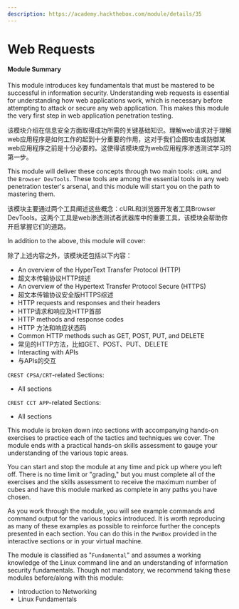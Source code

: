 ```yaml
---
description: https://academy.hackthebox.com/module/details/35
---
```


# Web Requests

#### Module Summary

This module introduces key fundamentals that must be mastered to be successful in information security. Understanding web requests is essential for understanding how web applications work, which is necessary before attempting to attack or secure any web application. This makes this module the very first step in web application penetration testing.

该模块介绍在信息安全方面取得成功所需的关键基础知识。理解web请求对于理解web应用程序是如何工作的起到十分重要的作用，这对于我们企图攻击或防御某web应用程序之前是十分必要的。这使得该模块成为web应用程序渗透测试学习的第一步。

This module will deliver these concepts through two main tools: `cURL` and the `Browser DevTools`. These tools are among the essential tools in any web penetration tester's arsenal, and this module will start you on the path to mastering them.

该模块主要通过两个工具阐述这些概念：cURL和浏览器开发者工具Browser DevTools。这两个工具是web渗透测试者武器库中的重要工具，该模块会帮助你开启掌握它们的道路。

In addition to the above, this module will cover:

除了上述内容之外，该模块还包括以下内容：

* An overview of the HyperText Transfer Protocol (HTTP)
* 超文本传输协议HTTP综述
* An overview of the Hypertext Transfer Protocol Secure (HTTPS)
* 超文本传输协议安全版HTTPS综述
* HTTP requests and responses and their headers
* HTTP请求和响应及HTTP首部
* HTTP methods and response codes
* HTTP 方法和响应状态码
* Common HTTP methods such as GET, POST, PUT, and DELETE
* 常见的HTTP方法，比如GET、POST、PUT、DELETE
* Interacting with APIs
* 与APIs的交互



`CREST CPSA/CRT`-related Sections:

* All sections

`CREST CCT APP`-related Sections:

* All sections



This module is broken down into sections with accompanying hands-on exercises to practice each of the tactics and techniques we cover. The module ends with a practical hands-on skills assessment to gauge your understanding of the various topic areas.

You can start and stop the module at any time and pick up where you left off. There is no time limit or "grading," but you must complete all of the exercises and the skills assessment to receive the maximum number of cubes and have this module marked as complete in any paths you have chosen.

As you work through the module, you will see example commands and command output for the various topics introduced. It is worth reproducing as many of these examples as possible to reinforce further the concepts presented in each section. You can do this in the `PwnBox` provided in the interactive sections or in your virtual machine.



The module is classified as "`Fundamental`" and assumes a working knowledge of the Linux command line and an understanding of information security fundamentals. Though not mandatory, we recommend taking these modules before/along with this module:

* Introduction to Networking
* Linux Fundamentals
